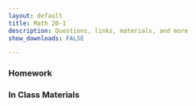 ```yaml
---
layout: default
title: Math 20-1 
description: Questions, links, materials, and more
show_downloads: FALSE

---
```


### Homework 

### In Class Materials 


  <p align="center">  <!---
  <iframe src="https://www.youtube.com/embed/p-XZlSc663Q" frameborder="0" allow="accelerometer; autoplay; encrypted-media; gyroscope; picture-in-picture" allowfullscreen class="framer"></iframe> ---> </p> 

  




